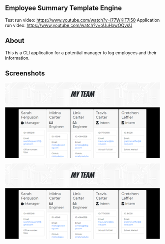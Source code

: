 ## Employee Summary Template Engine

Test run video: https://www.youtube.com/watch?v=l77WKiT7l50
Application run video: https://www.youtube.com/watch?v=oUuHxwOQvsU

## About

This is a CLI application for a potential manager to log employees and their information. 

## Screenshots

![image](./images/screenshot1.png)

<img src = "images/screenshot1.png">
